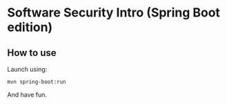 # Software Security Intro (Spring Boot edition)

## How to use

Launch using:

```shell
mvn spring-boot:run
```
And have fun.
